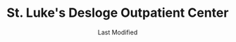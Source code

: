 ---
layout: location-page
date: Last Modified
description: "Local COVID-19 testing is available at St. Luke's Desloge Outpatient Center in Chesterfield, Missouri, USA."
permalink: "locations/missouri/chesterfield/st-lukes-desloge-outpatient-center/"
tags:
  - locations
  - missouri
title: St. Luke's Desloge Outpatient Center
uniqueName: st-lukes-desloge-outpatient-center
state: Missouri
stateAbbr: MO
hood: "Chesterfield"
address: "111 St. Luke's Center Dr"
city: "Chesterfield"
zip: "63017"
zipsNearby: "63622 63624 63627 63628 65441 63626 63630 65453 63640 63601 63653 63648 65535 63660 63664 63670 63674 62215 62001 62002 62216 62217 62218 62006 62220 62221 62222 62223 62225 62226 62009 62010 62230 62012 62013 62014 62626 62016 62232 62630 62234 62236 62018 62021 62022 62239 62023 62024 62240 62201 62202 62203 62204 62205 62206 62207 62208 62025 62026 62027 62241 62028 62242 62030 62031 62243 62244 62245 62033 62034 62035 62036 62037 62040 62044 62045 62046 62047 62048 62248 62649 62249 62050 62052 62053 62054 62254 62255 62056 62058 62059 62060 62256 62061 62257 62062 62258 62063 62065 62260 62067 62069 62070 62071 62355 62264 62265 62074 62266 62269 62271 62078 62361 62079 62273 62366 62275 62261 62277 62278 62279 62081 62082 62084 62281 62282 62085 62685 62285 62086 62087 62286 62088 62289 62292 62293 62294 62295 62090 62297 62091 62298 62092 62093 62095 62097 62098 63330 63010 63332 63011 63021 63022 63024 63012 63013 63333 63014 65014 65062 63334 63015 63016 63005 63006 63017 63336 63338 63019 63341 63020 63023 63342 63343 63344 63025 63026 63099 63028 63030 63346 63031 63032 63033 63034 63347 63348 63036 63037 63038 63039 63040 63041 63349 63042 63043 63044 63045 63047 63048 65041 63350 63049 63050 63051 63052 63053 63351 63055 63056 63057 63060 63061 63353 63065 63357 63359 63361 65036 65061 63066 63362 63363 63068 63365 63366 63367 63368 63369 63370 65066 63069 63070 63373 65067 65069 63071 63072 63091 63073 63074 63301 63302 63303 63304 63077 63101 63102 63103 63104 63105 63106 63107 63108 63109 63110 63111 63112 63113 63114 63115 63116 63117 63118 63119 63120 63121 63122 63123 63124 63125 63126 63127 63128 63129 63130 63131 63132 63133 63134 63135 63136 63137 63138 63139 63140 63141 63143 63144 63145 63146 63147 63150 63151 63155 63156 63157 63158 63160 63163 63164 63166 63167 63169 63171 63177 63178 63179 63180 63182 63188 63195 63197 63199 63376 63377 63079 63080 63378 63379 63381 63084 63087 63088 63089 63383 63090 63384 63385 63386 63387 63389 63390 62224 63001 63190 63196 63198" 
mapUrl: "http://maps.apple.com/?q=St+Lukes+Desloge+Outpatient+Center&address=111+St+Lukes+Center+Dr,Chesterfield,Missouri,63017"
locationType: Drive-thru
phone: "314-966-9107"
website: "https://www.stlukes-stl.com/News-Releases/2020/St-Lukes-to-Open-Drive-Through-COVID-19-Testing-Site/"
onlineBooking: true
closed: undefined
closedUpdate: May 18th, 2020
notes: "By appointment only. Requires doctor's referral. For individuals with symptoms. Requires phone screen."
days: Weekdays
hours: 8AM-5PM
ctaMessage: Schedule a test
ctaUrl: "https://www.stlukes-stl.com/News-Releases/2020/St-Lukes-to-Open-Drive-Through-COVID-19-Testing-Site/"
---
